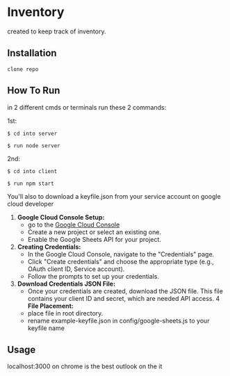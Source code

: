 # Inventory

created to keep track of inventory.


## Installation
    clone repo
## How To Run
in 2 different cmds or terminals run these 2 commands:

1st:
```
$ cd into server
```
```
$ run node server
```
2nd:
```
$ cd into client
```
```
$ run npm start
```
You'll also to download a keyfile.json from your service account on google cloud developer

1. **Google Cloud Console Setup:**
    - go to the [Google Cloud Console](https://console.cloud.google.com/)
    - Create a new project or select an existing one.
    - Enable the Google Sheets API for your project.
2. **Creating Credentials:**
    - In the Google Cloud Console, navigate to the "Credentials" page.
    - Click "Create credentials" and choose the appropriate type (e.g., OAuth client ID, Service account).
    - Follow the prompts to set up your credentials.
3. **Download Credentials JSON File:**
    - Once your credentials are created, download the JSON file. This file contains your client ID and secret, which are needed API access.
4 **File Placement:**
    - place file in root directory.
    - rename example-keyfile.json in config/google-sheets.js to your keyfile name
## Usage
localhost:3000 on chrome is the best outlook on the it
